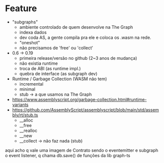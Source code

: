 # Feature

- "subgraphs"
  - ambiente controlado de quem desenvolve na The Graph
  - indexa dados
  - dev coda AS, a gente compila pra ele e coloca os .wasm na rede.
  - "oneshot"
  - não precisamos de 'free' ou 'collect'
- 0.6 -> 0.19
  - primeira release/versão no github (2~3 anos de mudança)
  - não existia runtime
  - troca de ABI (as runtime impl.)
  - quebra de interface (as subgraph dev)
- Runtime / Garbage Collection (WASM não tem)
  - incremental
  - minimal
  - stub -> a que usamos na The Graph
- https://www.assemblyscript.org/garbage-collection.html#runtime-variants
- https://github.com/AssemblyScript/assemblyscript/blob/main/std/assembly/rt/stub.ts
  - __alloc
  - __free
  - __realloc
  - __new
  - __collect -> não faz nada (stub)


aqui acho q vale uma imagem de Contrato sendo o eventemitter e subgraph o event listener, q chama db.save() de funções da lib graph-ts
